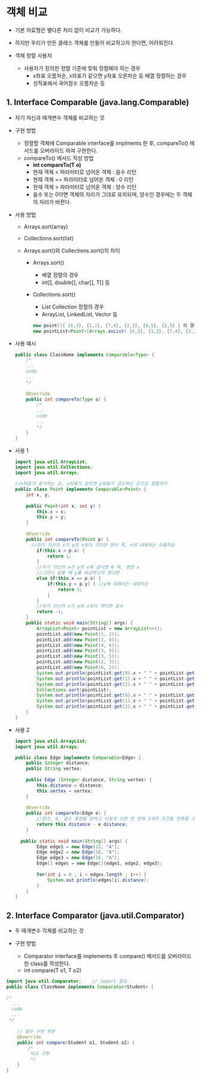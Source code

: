 # 객체 비교

* 기본 자료형은 별다른 처리 없이 비교가 가능하다.
* 하지만 우리가 만든 클래스 객체를 만들어 비교하고자 한다면, 어려워진다.



* 객체 정렬 사용처
  * 사용자가 정의한 정렬 기준에 맞춰 정렬해야 하는 경우
    * x좌표 오름차순, x좌표가 같으면 y좌표 오른차순 등 배열 정렬하는 경우
    * 성적표에서 국어점수 오름차순 등

## 1. Interface Comparable (java.lang.Comparable)

* 자기 자신과 매개변수 객체를 비교하는 것

* 구현 방법

  * 정렬할 객체에 Comparable interface를 implments 한 후, compareTo() 메서드를 오버라이드 하여 구현한다.
  * compareTo() 메서드 작성 방법
    * **int compareTo(T o)**
    * 현재 객체 < 파라미터로 넘어온 객체 : 음수 리턴
    * 현재 객체 == 파라미터로 넘어온 객체 : 0 리턴
    * 현재 객체 > 파라미터로 넘어온 객체 : 양수 리턴
    * 음수 또는 0이면 객체의 자리가 그대로 유지되며, 양수인 경우에는 두 객체의 자리가 바뀐다.

* 사용 방법

  * Arrays.sort(array)

  * Collections.sort(list)

  * Arrays.sort()와 Collections.sort()의 차이

    * Arrays.sort()

      * 배열 정렬의 경우
      * int[], double[], char[], T[] 등

    * Collections.sort()

      * List Collection 정렬의 경우
      * ArrayList, LinkedList, Vector 등

      ~~~java
      new point[]{ {6,3}, {1,2}, {7,4}, {2,3}, {4,5}, {2,5} } 의 경우 배열이기 때문에 Arrays.sort() 사용
      new pointList<Point>(Arrays.asList( {6,3}, {1,2}, {7,4}, {2,3}, {4,5}, {2,5} )) 의 경우 ArrayList이기 때문에 Collections.sort()를 사용
      ~~~

* 사용 예시

  ~~~java
  public class ClassName implements Comparable<Type> {
      /*
      ...
      code
      ...
      */
      
      @Override
      public int compareTo(Type o) {
          /*
          ...
          code
          ...
          */
      }
  }
  ~~~

  

* 사용 1

  ~~~java
  import java.util.ArrayList;
  import java.util.Collections;
  import java.util.Arrays;
  
  //x좌표가 증가하는 순, x좌표가 같으면 y좌표가 감소하는 순으로 정렬하라
  public class Point implements Comparable<Point> {
      int x, y;
      
      public Point(int x, int y) {
          this.x = x;
          this.y = y;
      }
      
      @Override
      public int compareTo(Point p) {
  		//자기 자신의 x가 p의 x보다 크다면 양수 즉, x에 대해서는 오름차순
          if(this.x > p.x) {
              return 1; 
          }
          //자기 자신의 x가 p의 x와 같다면 0 즉, 변경 x
          //그러나 같을 때 y를 비교하고자 한다면
          else if(this.x == p.x) {
              if(this.y < p.y) { //y에 대해서는 내림차순
                  return 1;
              }
          }
          //자기 자신의 x가 p의 x보다 작다면 음수
          return -1;
      }
      public static void main(String[] args) {
          ArrayList<Point> pointList = new ArrayList<>();
          pointList.add(new Point(1, 2));
          pointList.add(new Point(3, 8));
          pointList.add(new Point(4, 6));
          pointList.add(new Point(3, 9));
          pointList.add(new Point(3, 5));
          pointList.add(new Point(1, 3));
          pointList.add(new Point(6, 2));
          System.out.println(pointList.get(0).x + " " + pointList.get(0).y);
          System.out.println(pointList.get(1).x + " " + pointList.get(1).y);
          System.out.println(pointList.get(2).x + " " + pointList.get(2).y);
          Collections.sort(pointList);
          System.out.println(pointList.get(0).x + " " + pointList.get(0).y);
          System.out.println(pointList.get(1).x + " " + pointList.get(1).y);
          System.out.println(pointList.get(2).x + " " + pointList.get(2).y);
      }
  }
  ~~~

* 사용 2

  ```java
  import java.util.ArrayList;
  import java.util.Arrays;
  
  public class Edge implements Comparable<Edge> {
      public Integer distance;
      public String vertex;
      
      public Edge (Integer distance, String vertex) {
          this.distance = distance;
          this.vertex = vertex;
      }
      
      @Override
      public int compareTo(Edge e) {
          //양수, 0, 음수 표현을 안하고 이렇게 쓰면 한 번에 3개의 조건을 만족할 수 있다.
          return this.distance - e.distance;
      }
      
  	public static void main(String[] args) {
          Edge edge1 = new Edge(12, "A");
          Edge edge2 = new Edge(10, "A");
          Edge edge3 = new Edge(16, "A");
          Edge[] edges = new Edge[]{edge1, edge2, edge3};
          
          for(int i = 0 ; i < edges.length ; i++) {
              System.out.println(edges[i].distance);
          }
      }
  }
  ```
  


## 2. Interface Comparator (java.util.Comparator)

* 두 매개변수 각체를 비교하는 것

* 구현 방법
  * Comparator interface를 implements 후 compare() 메서드를 오버라이드 한 class를 작성한다.
  * int compare(T o1, T o2)

~~~java
import java.util.Comparator;	// import 필요
public class ClassName implements Comparator<Student> { 
 
/*
  ...
  code
  ...
 */
 
	// 필수 구현 부분
	@Override
	public int compare(Student o1, Student o2) {
		/*
		 비교 구현
		 */
	}
}
~~~

